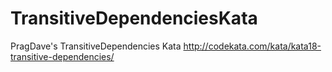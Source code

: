 TransitiveDependenciesKata
==========================

PragDave's TransitiveDependencies Kata http://codekata.com/kata/kata18-transitive-dependencies/
